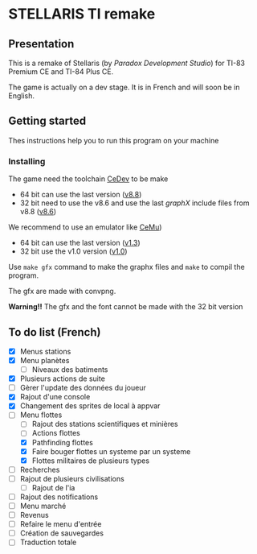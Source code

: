 # STELLARIS TI remake

## Presentation

This is a remake of Stellaris (by _Paradox Development Studio_) for TI-83 Premium CE and TI-84 Plus CE.

The game is actually on a dev stage. It is in French and will soon be in English.

## Getting started

Thes instructions help you to run this program on your machine

### Installing

The game need the toolchain [CeDev](https://github.com/CE-Programming/toolchain) to be make

- 64 bit can use the last version ([v8.8](https://github.com/CE-Programming/toolchain/releases/tag/v8.8))
- 32 bit need to use the v8.6 and use the last _graphX_ include files from v8.8 ([v8.6](https://github.com/CE-Programming/toolchain/releases/tag/v8.8))

We recommend to use an emulator like [CeMu](https://github.com/CE-Programming/CEmu))

- 64 bit can use the last version ([v1.3](https://github.com/CE-Programming/CEmu/releases/tag/v1.3))
- 32 bit use the v1.0 version ([v1.0](https://github.com/CE-Programming/CEmu/releases/tag/v1.0))

Use `make gfx` command to make the graphx files and `make` to compil the program.

The gfx are made with convpng.

**Warning!!** The gfx and the font cannot be made with the 32 bit version

## To do list (French)

- [x] Menus stations
- [x] Menu planètes
  - [ ] Niveaux des batiments
- [x] Plusieurs actions de suite
- [ ] Gèrer l'update des données du joueur
- [x] Rajout d'une console
- [x] Changement des sprites de local à appvar
- [ ] Menu flottes
  - [ ] Rajout des stations scientifiques et minières
  - [ ] Actions flottes
  - [x] Pathfinding flottes
  - [x] Faire bouger flottes un systeme par un systeme
  - [x] Flottes militaires de plusieurs types
- [ ] Recherches
- [ ] Rajout de plusieurs civilisations
  - [ ] Rajout de l'ia
- [ ] Rajout des notifications
- [ ] Menu marché
- [ ] Revenus
- [ ] Refaire le menu d'entrée
- [ ] Création de sauvegardes
- [ ] Traduction totale
